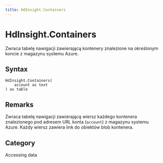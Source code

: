 ```yaml
---
title: HdInsight.Containers
---
```


# HdInsight.Containers


Zwraca tabelę nawigacji zawierającą kontenery znalezione na określonym koncie z magazynu systemu Azure.


## Syntax

```powerquery
HdInsight.Containers(
    account as text
) as table
```


## Remarks

Zwraca tabelę nawigacji zawierającą wiersz każdego kontenera znalezionego pod adresem URL konta (<code>account</code>) z magazynu systemu Azure. Każdy wiersz zawiera link do obiektów blob kontenera.



## Category
Accessing data

